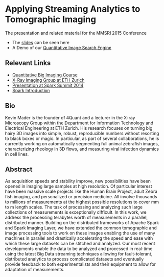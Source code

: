 # Applying Streaming Analytics to Tomographic Imaging

The presentation and related material for the MMSRI 2015 Conference
- The [slides](https://rawgit.com/4Quant/MMSRI2015/master/slides.html) can be seen here
- A Demo of our [Quantitative Image Search Engine](https://kmader.shinyapps.io/SearchMachineDemo)

## Relevant Links

- [Quantitative Big Imaging Course](http://kmader.github.io/Quantitative-Big-Imaging-2015/)
- [X-Ray Imaging Group at ETH Zurich](http://www.biomed.ee.ethz.ch/research/x-ray_imaging)
- [Presentation at Spark Summit 2014](http://4quant.com/spark-summit-2014-presentation)
- [Spark Introduction](http://4quant.com/spark-introduction/)

## Bio
Kevin Mader is the founder of 4Quant and a lecturer in the X-ray Microscopy Group within the Department for Information Technology and Electrical Engineering at ETH Zurich. His research focuses on turning big hairy 3D images into simple, robust, reproducible numbers without resorting to black boxes or magic. In particular, as part of several collaborations, he is currently working on automatically segmenting full animal zebrafish images, characterizing rheology in 3D flows, and measuring viral infection dynamics in cell lines.

## Abstract
As acquisition speeds and stability improve, new possibilities have been opened in imaging large samples at high resolution. Of particular interest have been massive scale projects like the Human Brain Project, adult Zebra fish imaging, and personalized or precision medicine. All involve thousands to millions of measurements at the highest possible resolutions to cover mm to m length scales. The task of processing and analyzing such large collections of measurements is exceptionally difficult. In this work, we address the processing terabytes worth of measurements in a parallel, distributed manner. Building on the distributed frameworks of Apache Spark and Spark Imaging Layer, we have extended the common tomographic and image processing tools to work on these images enabling the use of many machines in parallel and drastically accelerating the speed and ease with which these large datasets can be stitched and analyzed. Our most recent developments enable the data to be analyzed and processed in real-time using the latest Big Data streaming techniques allowing for fault-tolerant, distributed analytics to process complicated datasets and eventually provide feedback to both experimentalists and their equipment to allow for adaptation of measurements.


